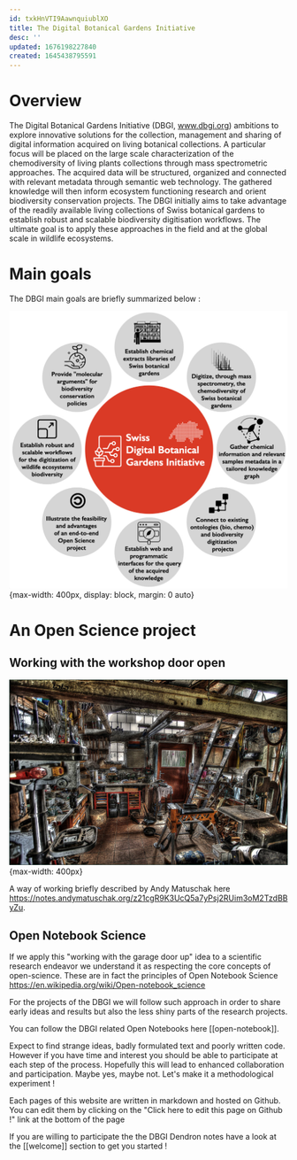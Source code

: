 ```yaml
---
id: txkHnVTI9AawnquiublXO
title: The Digital Botanical Gardens Initiative
desc: ''
updated: 1676198227840
created: 1645438795591
---
```


# Overview

The Digital Botanical Gardens Initiative (DBGI, www.dbgi.org) ambitions to explore innovative solutions for the collection, management and sharing of digital information acquired on living botanical collections. A particular focus will be placed on the large scale characterization of the chemodiversity of living plants collections through mass spectrometric approaches. The acquired data will be structured, organized and connected with relevant metadata through semantic web technology. The gathered knowledge will then inform ecosystem functioning research and orient biodiversity conservation projects. The DBGI initially aims to take advantage of the readily available living collections of Swiss botanical gardens to establish robust and scalable biodiversity digitisation workflows. The ultimate goal is to apply these approaches in the field and at the global scale in wildlife ecosystems. 

# Main goals

The DBGI main goals are briefly summarized below :

![](/assets/images/2022-06-18-17-13-23.png){max-width: 400px, display: block, margin: 0 auto}

# An Open Science project


## Working with the workshop door open

![](/assets/images/2022-06-18-17-47-56.png){max-width: 400px}

A way of working briefly described by Andy Matuschak here https://notes.andymatuschak.org/z21cgR9K3UcQ5a7yPsj2RUim3oM2TzdBByZu. 


## Open Notebook Science

If we apply this "working with the garage door up" idea to a scientific research endeavor we understand it as respecting the core concepts of open-science. These are in fact the principles of Open Notebook Science https://en.wikipedia.org/wiki/Open-notebook_science

For the projects of the DBGI we will follow such approach in order to share early ideas and results but also the less shiny parts of the research projects. 

You can follow the DBGI related Open Notebooks here [[open-notebook]].

Expect to find strange ideas, badly formulated text and poorly written code. However if you have time and interest you should be able to participate at each step of the process. Hopefully this will lead to enhanced collaboration and participation. Maybe yes, maybe not. Let's make it a methodological experiment !

Each pages of this website are written in markdown and hosted on Github. You can edit them by clicking on the "Click here to edit this page on Github !" link at the bottom of the page

If you are willing to participate the the DBGI Dendron notes have a look at the [[welcome]] section to get you started !
